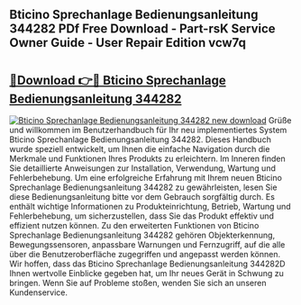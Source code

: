## Bticino Sprechanlage Bedienungsanleitung 344282 PDf Free Download - Part-rsK Service Owner Guide - User Repair Edition vcw7q

# <h2><a href="http://df4zw8m.blite.top/?on=Bticino+Sprechanlage+Bedienungsanleitung+344282">🔗Download 👉🔴 Bticino Sprechanlage Bedienungsanleitung 344282</a></h2>

[![Bticino Sprechanlage Bedienungsanleitung 344282 new download](https://i.imgur.com/lujVjoI.png)](http://df4zw8m.blite.top/?on=Bticino+Sprechanlage+Bedienungsanleitung+344282)
Grüße und willkommen im Benutzerhandbuch für Ihr neu implementiertes System Bticino Sprechanlage Bedienungsanleitung 344282. Dieses Handbuch wurde speziell entwickelt, um Ihnen die einfache Navigation durch die Merkmale und Funktionen Ihres Produkts zu erleichtern. Im Inneren finden Sie detaillierte Anweisungen zur Installation, Verwendung, Wartung und Fehlerbehebung. Um eine erfolgreiche Erfahrung mit Ihrem neuen Bticino Sprechanlage Bedienungsanleitung 344282 zu gewährleisten, lesen Sie diese Bedienungsanleitung bitte vor dem Gebrauch sorgfältig durch. Es enthält wichtige Informationen zu Produkteinrichtung, Betrieb, Wartung und Fehlerbehebung, um sicherzustellen, dass Sie das Produkt effektiv und effizient nutzen können. Zu den erweiterten Funktionen von Bticino Sprechanlage Bedienungsanleitung 344282 gehören Objekterkennung, Bewegungssensoren, anpassbare Warnungen und Fernzugriff, auf die alle über die Benutzeroberfläche zugegriffen und angepasst werden können. Wir hoffen, dass das Bticino Sprechanlage Bedienungsanleitung 344282D Ihnen wertvolle Einblicke gegeben hat, um Ihr neues Gerät in Schwung zu bringen. Wenn Sie auf Probleme stoßen, wenden Sie sich an unseren Kundenservice.
